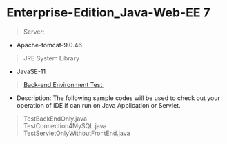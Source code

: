 # Enterprise-Edition_Java-Web-EE 7
> Server: 
- Apache-tomcat-9.0.46
> JRE System Library
- JavaSE-11

> <a href = "https://github.com/JamesCoding888/Enterprise-Edition_Java-EE_7/tree/master/src/main/java/javaWebEE/test">Back-end Environment Test:</a><br>
- Description: The following sample codes will be used to check out your operation of IDE if can run on Java Application or Servlet. <br>
> TestBackEndOnly.java <br>
> TestConnection4MySQL.java <br>
> TestServletOnlyWithoutFrontEnd.java <br>

